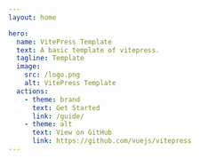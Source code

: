 ```yaml
---
layout: home

hero:
  name: VitePress Template
  text: A basic template of vitepress.
  tagline: Template
  image:
    src: /logo.png
    alt: VitePress Template
  actions:
    - theme: brand
      text: Get Started
      link: /guide/
    - theme: alt
      text: View on GitHub
      link: https://github.com/vuejs/vitepress
---
```

